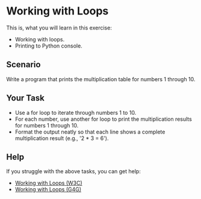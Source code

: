 # Working with Loops

This is, what you will learn in this exercise:

* Working with loops.
* Printing to Python console.

## Scenario

Write a program that prints the multiplication table for numbers 1 through 10.

## Your Task

* Use a for loop to iterate through numbers 1 to 10.
* For each number, use another for loop to print the multiplication results for numbers 1 through 10.
* Format the output neatly so that each line shows a complete multiplication result (e.g., '2 * 3 = 6').

## Help

If you struggle with the above tasks, you can get help:

* [Working with Loops (W3C)](https://www.w3schools.com/python/python_for_loops.asp)
* [Working with Loops (G4G)](https://www.geeksforgeeks.org/conditional-statements-in-python/)
